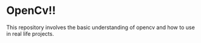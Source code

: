 # OpenCv!!
This repository involves the basic understanding of opencv and how to use in real life projects.

